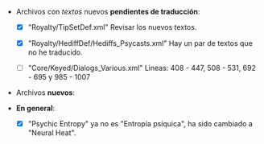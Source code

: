 
* Archivos con *textos* nuevos **pendientes de traducción**:

	* [x] "Royalty/TipSetDef.xml"							Revisar los nuevos textos.
	* [x] "Royalty/HediffDef/Hediffs_Psycasts.xml"			Hay un par de textos que no he traducido.
	* [ ] "Core/Keyed/Dialogs_Various.xml"					Lineas: 408 - 447, 508 - 531, 692 - 695 y 985 - 1007




* Archivos **nuevos**:



* **En general**:

	* [x] "Psychic Entropy" ya no es "Entropía psíquica", ha sido cambiado a "Neural Heat".
